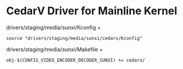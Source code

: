 # CedarV Driver for Mainline Kernel

drivers/staging/media/sunxi/Kconfig
+
```
source "drivers/staging/media/sunxi/cedarx/Kconfig"
```

drivers/staging/media/sunxi/Makefile
+
```
obj-$(CONFIG_VIDEO_ENCODER_DECODER_SUNXI) += cedarx/
```
